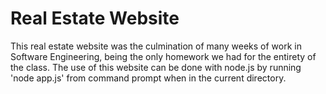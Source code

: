 # Real Estate Website
This real estate website was the culmination of many weeks of work in Software Engineering, being the only homework we had for the entirety of the class. The use of this website can be done with node.js by running 'node app.js' from command prompt when in the current directory.